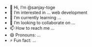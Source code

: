 - 👋 Hi, I’m @sanjay-toge
- 👀 I’m interested in ... web development
- 🌱 I’m currently learning ...
- 💞️ I’m looking to collaborate on ...
- 📫 How to reach me ...
- 😄 Pronouns: ...
- ⚡ Fun fact: ...

<!---
sanjay-toge/sanjay-toge is a ✨ special ✨ repository because its `README.md` (this file) appears on your GitHub profile.
You can click the Preview link to take a look at your changes.
--->
